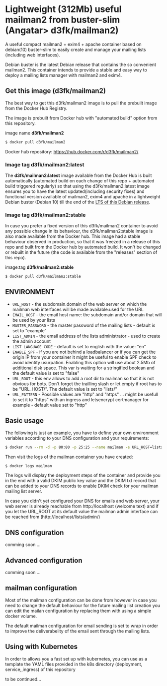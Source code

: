 # Lightweight (312Mb) useful mailman2 from buster-slim (Angatar> d3fk/mailman2)
A useful compact mailman2 + exim4 + apache container based on debian(10) buster-slim to easily create and manage your mailing lists (including web interfaces).

Debian buster is the latest Debian release that contains the so convenient mailman2. This container intends to provide a stable and easy way to deploy a mailing lists manager with mailman2 and exim4. 

## Get this image (d3fk/mailman2)
The best way to get this d3fk/mailman2 image is to pull the prebuilt image from the Docker Hub Registry.

The image is prebuilt from Docker hub with "automated build" option from this repository.

image name **d3fk/mailman2**
```sh
$ docker pull d3fk/mailman2
```
Docker hub repository: https://hub.docker.com/r/d3fk/mailman2/
 
### Image tag d3fk/mailman2:latest

The **d3fk/mailman2:latest** image available from the Docker Hub is built automatically (automated build on each change of this repo + automated build triggered regularly) so that using the d3fk/mailman2:latest image ensures you to have the latest updated(including security fixes) and functional version available of mailman2, exim4 and apache in a lightweight Debian buster (Debian 10) till the end of the [LTS of this Debian release](https://wiki.debian.org/DebianReleases).
 
### Image tag d3fk/mailman2:stable 
In case you prefer a fixed version of this d3fk/mailman2 container to avoid any possible change in its behaviour, the d3fk/mailman2:stable image is also made available from the Docker hub. This image had a stable behaviour observed in production, so that it was freezed in a release of this repo and built from the Docker hub by automated build. It won't be changed or rebuilt in the future (the code is available from the "releases" section of this repo).

image:tag **d3fk/mailman2:stable**
```sh
$ docker pull d3fk/mailman2:stable
```


## ENVIRONMENT

- `URL_HOST` - the subdomain.domain of the web server on which the mailman web interfaces will be made available:used for the URL
- `EMAIL_HOST` - the email host name: the subdomain and/or domain that will be used by your lists
- `MASTER_PASSWORD` - the master password of the mailing lists - default is set to "example"
- `LIST_ADMIN` - the email address of the lists administrator - used to create the admin account 
- `LIST_LANGUAGE_CODE` - default is set to english with the value: "en"
- `ENABLE_SPF` - if you are not behind a loadbalancer or if you can get the origin IP from your container it might be useful to enable SPF check to avoid identity usurpation. Enabling this option will use about 2.5Mb of additional disk space. This var is waiting for a stringified boolean and the default value is set to "false"
- `URL_ROOT` -  this env allows to add a root dir to mailman so that it is not obvious for bots. Don't forget the trailling slash or let empty if root has to be "URL_HOST/". The default value is set to "lists/"
- `URL_PATTERN` - Possible values are "http" and "https" ... might be usefull to set it to "https" with an ingress and letsencrypt certmanager for example - default value set to "http"


## Basic usage

The following is just an example, you have to define your own environment variables according to your DNS configuration and your requirements: 

```sh
$ docker run --rm -d -p 80:80 -p 25:25 --name mailman -e URL_HOST=lists.example.com -e EMAIL_HOST=mails.example.com  -e LIST_ADMIN=youremail@example.com  d3fk/mailman2
```

Then visit the logs of the mailman container you have created:

```sh
$ docker logs mailman 
```

The logs will display the deployment steps of the container and provide you in the end with a valid DKIM public key value and the DKIM txt record that can be added to your DNS records to enable DKIM check for your mailman mailing list server.

In case you didn't yet configured your DNS for emails and web server, your web server is already reachable from http://localhost (welcome text) and if you let the URL_ROOT at its default value the mailman admin interface can be reached from (http://localhost/lists/admin/)

## DNS configuration
comming soon ...

## Advanced configuration
comming soon ...

## mailman configuration
Most of the mailman configuration can be done from however in case you need to change the default behaviour for the future mailing list creation you can edit the mailan configuration by replacing them with using a simple docker volume.

The default mailman configuration for email sending is set to wrap in order to improve the deliverabelity of the email sent through the mailing lists.


## Using with Kubernetes

In order to allows you a fast set up with kubernetes, you can use as a template the YAML files provided in the k8s directory (deployment, service,,ingress) of this repository

to be continued...
